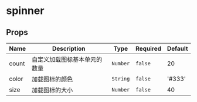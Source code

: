 # spinner

## Props

<!-- @vuese:spinner:props:start -->
|Name|Description|Type|Required|Default|
|---|---|---|---|---|
|count|自定义加载图标基本单元的数量|`Number`|`false`|20|
|color|加载图标的颜色|`String`|`false`|'#333'|
|size|加载图标的大小|`Number`|`false`|40|

<!-- @vuese:spinner:props:end -->


